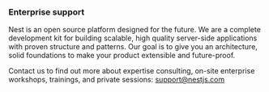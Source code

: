 ### Enterprise support

Nest is an open source platform designed for the future. We are a complete development kit for building scalable, high quality server-side applications with proven structure and patterns. Our goal is to give you an architecture, solid foundations to make your product extensible and future-proof.

Contact us to find out more about expertise consulting, on-site enterprise workshops, trainings, and private sessions: [support@nestjs.com](mailto:support@nestjs.com)
